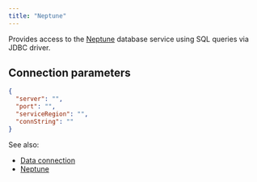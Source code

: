```yaml
---
title: "Neptune"
---
```


Provides access to the  [Neptune](https://aws.amazon.com/neptune/) database service using SQL queries via JDBC driver.

## Connection parameters

```json
{
  "server": "",
  "port": "",
  "serviceRegion": "",
  "connString": ""
}
```

See also:

* [Data connection](../../access.md#data-connection)
* [Neptune](https://aws.amazon.com/neptune/)

